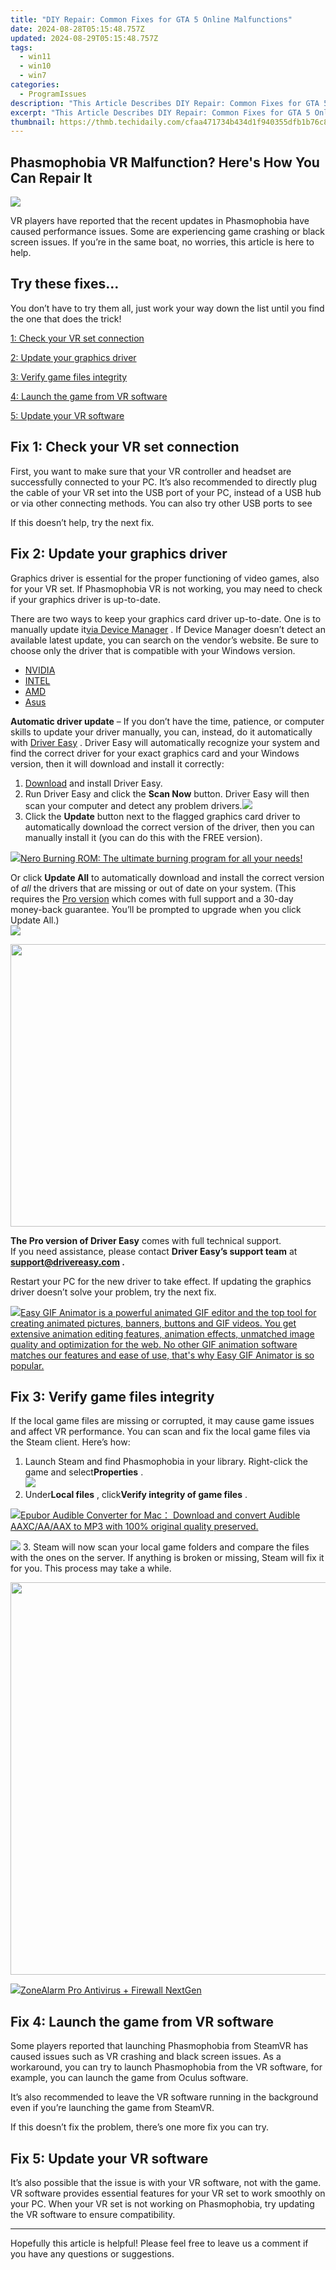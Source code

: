 ```yaml
---
title: "DIY Repair: Common Fixes for GTA 5 Online Malfunctions"
date: 2024-08-28T05:15:48.757Z
updated: 2024-08-29T05:15:48.757Z
tags:
  - win11
  - win10
  - win7
categories:
  - ProgramIssues
description: "This Article Describes DIY Repair: Common Fixes for GTA 5 Online Malfunctions"
excerpt: "This Article Describes DIY Repair: Common Fixes for GTA 5 Online Malfunctions"
thumbnail: https://thmb.techidaily.com/cfaa471734b434d1f940355dfb1b76c8db9d162f456d0da8fe799d1c6ecd8924.jpg
---
```


## Phasmophobia VR Malfunction? Here's How You Can Repair It

![](https://images.drivereasy.com/wp-content/uploads/2021/10/thumbnail_medium_v1599196289-1.png)

 VR players have reported that the recent updates in Phasmophobia have caused performance issues. Some are experiencing game crashing or black screen issues. If you’re in the same boat, no worries, this article is here to help.

## Try these fixes…

 You don’t have to try them all, just work your way down the list until you find the one that does the trick!

[1: Check your VR set connection](https://tools.techidaily.com/drivereasy/download/)

[2: Update your graphics driver](https://tools.techidaily.com/drivereasy/download/)

[3: Verify game files integrity](https://tools.techidaily.com/drivereasy/download/)

[4: Launch the game from VR software](https://tools.techidaily.com/drivereasy/download/)

[5: Update your VR software](https://tools.techidaily.com/drivereasy/download/)

## Fix 1: Check your VR set connection

 First, you want to make sure that your VR controller and headset are successfully connected to your PC. It’s also recommended to directly plug the cable of your VR set into the USB port of your PC, instead of a USB hub or via other connecting methods. You can also try other USB ports to see

If this doesn’t help, try the next fix.

## Fix 2: Update your graphics driver

 Graphics driver is essential for the proper functioning of video games, also for your VR set. If Phasmophobia VR is not working, you may need to check if your graphics driver is up-to-date.

 There are two ways to keep your graphics card driver up-to-date. One is to manually update it[via Device Manager](https://tools.techidaily.com/drivereasy/download/) . If Device Manager doesn’t detect an available latest update, you can search on the vendor’s website. Be sure to choose only the driver that is compatible with your Windows version.

* [NVIDIA](https://tools.techidaily.com/drivereasy/download/)
* [INTEL](https://downloadcenter.intel.com/product/80939/Graphics)
* [AMD](https://www.amd.com/en/support)
* [Asus](https://www.asus.com/support/Download-Center/)

**Automatic driver update** – If you don’t have the time, patience, or computer skills to update your driver manually, you can, instead, do it automatically with [Driver Easy](https://tools.techidaily.com/drivereasy/download/) . Driver Easy will automatically recognize your system and find the correct driver for your exact graphics card and your Windows version, then it will download and install it correctly:

1. [Download](https://tools.techidaily.com/drivereasy/download/) and install Driver Easy.
2. Run Driver Easy and click the **Scan Now** button. Driver Easy will then scan your computer and detect any problem drivers.![](https://images.drivereasy.com/wp-content/uploads/2021/04/1-5.jpg)
3. Click the **Update**  button next to the flagged graphics card driver to automatically download the correct version of the driver, then you can manually install it (you can do this with the FREE version).  
<!-- affiliate ads begin -->
<a href="https://store.nero.com/order/checkout.php?PRODS=39694080&QTY=1&AFFILIATE=108875&CART=1"><img src="http://cdnwww.nero.com/nero-com-wAssets/img/banners/2023/nbr/fire/Screenshot_1red_gb.jpg" border="0">Nero Burning ROM:
The ultimate burning program for all your needs!</a>
<!-- affiliate ads end -->

 Or click **Update All** to automatically download and install the correct version of _all_ the drivers that are missing or out of date on your system. (This requires the [Pro version](https://tools.techidaily.com/drivereasy/download/) which comes with full support and a 30-day money-back guarantee. You’ll be prompted to upgrade when you click Update All.)  
![](https://images.drivereasy.com/wp-content/uploads/2021/05/DE-scan-update-graphics.jpg)

<!-- affiliate ads begin -->
<a href="https://ukaidot.sjv.io/c/5597632/1793234/19578" target="_top" id="1793234"><img src="//a.impactradius-go.com/display-ad/19578-1793234" border="0" alt="" width="678" height="452"/></a><img height="0" width="0" src="https://imp.pxf.io/i/5597632/1793234/19578" style="position:absolute;visibility:hidden;" border="0" />
<!-- affiliate ads end -->
**The Pro version of Driver Easy** comes with full technical support.  
 If you need assistance, please contact **Driver Easy’s support team** at **[support@drivereasy.com](https://tools.techidaily.com/drivereasy/download/) .**

 Restart your PC for the new driver to take effect. If updating the graphics driver doesn’t solve your problem, try the next fix.

<!-- affiliate ads begin -->
<a href="https://secure.2checkout.com/order/checkout.php?PRODS=174416&QTY=1&AFFILIATE=108875&CART=1"><img src="https://www.easygifanimator.net/images/gif-animator.png" border="0">Easy GIF Animator is a powerful animated GIF editor and the top tool for creating animated pictures, banners, buttons and GIF videos. You get extensive animation editing features, animation effects, unmatched image quality and optimization for the web. No other GIF animation software matches our features and ease of use, that's why Easy GIF Animator is so popular.</a>
<!-- affiliate ads end -->
## Fix 3: Verify game files integrity

 If the local game files are missing or corrupted, it may cause game issues and affect VR performance. You can scan and fix the local game files via the Steam client. Here’s how:

1. Launch Steam and find Phasmophobia in your library. Right-click the game and select**Properties** .  
![](https://images.drivereasy.com/wp-content/uploads/2021/10/Steam-right-click-Properties.jpg)
2. Under**Local files** , click**Verify integrity of game files** .  
<!-- affiliate ads begin -->
<a href="https://secure.2checkout.com/order/checkout.php?PRODS=4713565&QTY=1&AFFILIATE=108875&CART=1"><img src="https://www.epubor.com/images/uppic/audible-converter-interface.png" border="0">Epubor Audible Converter for Mac： Download and convert Audible AAXC/AA/AAX to MP3 with 100% original quality preserved.</a>
<!-- affiliate ads end -->
![](https://images.drivereasy.com/wp-content/uploads/2021/10/verify-game-files.jpg)
3. Steam will now scan your local game folders and compare the files with the ones on the server. If anything is broken or missing, Steam will fix it for you. This process may take a while.
<!-- affiliate ads begin -->
<a href="https://versadesk.pxf.io/c/5597632/1892107/21290" target="_top" id="1892107"><img src="//a.impactradius-go.com/display-ad/21290-1892107" border="0" alt="" width="1200" height="628"/></a><img height="0" width="0" src="https://imp.pxf.io/i/5597632/1892107/21290" style="position:absolute;visibility:hidden;" border="0" />
<!-- affiliate ads end -->

<!-- affiliate ads begin -->
<a href="https://estore.zonealarm.com/order/checkout.php?PRODS=38658749&QTY=1&AFFILIATE=108875&CART=1"><img src="https://sc1.checkpoint.com/sc1/za/images/boxes/pa_500.png" border="0">ZoneAlarm Pro Antivirus + Firewall NextGen</a>
<!-- affiliate ads end -->
## Fix 4: Launch the game from VR software

 Some players reported that launching Phasmophobia from SteamVR has caused issues such as VR crashing and black screen issues. As a workaround, you can try to launch Phasmophobia from the VR software, for example, you can launch the game from Oculus software.

 It’s also recommended to leave the VR software running in the background even if you’re launching the game from SteamVR.

 If this doesn’t fix the problem, there’s one more fix you can try.

## Fix 5: Update your VR software

 It’s also possible that the issue is with your VR software, not with the game. VR software provides essential features for your VR set to work smoothly on your PC. When your VR set is not working on Phasmophobia, try updating the VR software to ensure compatibility.

---

 Hopefully this article is helpful! Please feel free to leave us a comment if you have any questions or suggestions.

<ins class="adsbygoogle"
     style="display:block"
     data-ad-format="autorelaxed"
     data-ad-client="ca-pub-7571918770474297"
     data-ad-slot="1223367746"></ins>



<ins class="adsbygoogle"
     style="display:block"
     data-ad-client="ca-pub-7571918770474297"
     data-ad-slot="8358498916"
     data-ad-format="auto"
     data-full-width-responsive="true"></ins>


